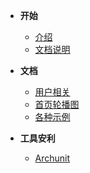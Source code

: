 <!-- 这是目录树文件 -->

- **开始**
    - [介绍](/README)
    - [文档说明](/sa-lib/doc-exp)

- **文档**
    - [用户相关](/project/user)
    - [首页轮播图](/project/swiper) 
    - [各种示例](/project/p-case) 

- **工具安利**
    - [Archunit](/project/archunit)
